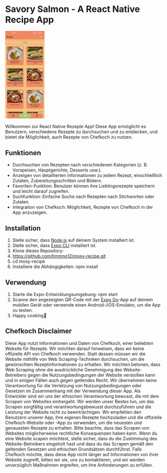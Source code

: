 # Savory Salmon - A React Native Recipe App

<img src="screenshots.png" width="25%" height="25%">

Willkommen zur React Native Rezepte App! Diese App ermöglicht es Benutzern, verschiedene Rezepte zu durchsuchen und zu entdecken, und bietet die Möglichkeit, auch Rezepte von Chefkoch zu nutzen.

## Funktionen

- Durchsuchen von Rezepten nach verschiedenen Kategorien (z. B. Vorspeisen, Hauptgerichte, Desserts usw.).
- Anzeigen von detaillierten Informationen zu jedem Rezept, einschließlich Zutaten, Zubereitungsschritten und Bildern.
- Favoriten-Funktion: Benutzer können ihre Lieblingsrezepte speichern und leicht darauf zugreifen.
- Suchfunktion: Einfache Suche nach Rezepten nach Stichworten oder Zutaten.
- Integration von Chefkoch: Möglichkeit, Rezepte von Chefkoch in der App anzuzeigen.

## Installation

1. Stelle sicher, dass [Node.js](https://nodejs.org) auf deinem System installiert ist.
2. Stelle sicher, dass [Expo CLI](https://docs.expo.io/get-started/installation/) installiert ist.
3. Klone dieses Repository:
4. https://github.com/timmno12/mosy-recipe.git
5. cd mosy-recipe
6. Installiere die Abhängigkeiten:
   npm install

## Verwendung

1. Starte die Expo-Entwicklungsumgebung:
   npm start
2. Scanne den angezeigten QR-Code mit der [Expo Go](https://expo.dev/client)-App auf deinem mobilen Gerät oder verwende einen Android-/iOS-Emulator, um die App zu testen.
3. Happy cooking🍳




## Chefkoch Disclaimer

Diese App nutzt Informationen und Daten von Chefkoch, einer beliebten Website für Rezepte. Wir möchten darauf hinweisen, dass wir keine offizielle API von Chefkoch verwenden. Statt dessen müssen wir die Website mithilfe von Web Scraping-Techniken durchsuchen, um die gewünschten Rezeptinformationen zu erhalten.
Wir möchten betonen, dass Web Scraping ohne die ausdrückliche Genehmigung des Website-Betreibers gegen die Nutzungsbedingungen der Website verstoßen kann und in einigen Fällen auch gegen geltendes Recht. Wir übernehmen keine Verantwortung für die Verletzung von Nutzungsbedingungen oder Gesetzen im Zusammenhang mit der Verwendung dieser App.
Als Entwickler sind wir uns der ethischen Verantwortung bewusst, die mit dem Scrapen von Websites einhergeht. Wir werden unser Bestes tun, um das Scrapen sorgfältig und verantwortungsbewusst durchzuführen und die Leistung der Website nicht zu beeinträchtigen.
Wir empfehlen den Benutzern unserer App, ihre eigenen Rezepte hochzuladen und die offizielle Chefkoch-Website oder -App zu verwenden, um die neuesten und genauesten Rezepte zu erhalten.
Bitte beachte, dass das Scrapen von Websites möglicherweise rechtliche Konsequenzen haben kann. Wenn du eine Website scapen möchtest, stelle sicher, dass du die Zustimmung des Website-Betreibers eingeholt hast und dass du das Scrapen gemäß den geltenden Gesetzen und ethischen Grundsätzen durchführst.
Falls Chefkoch möchte, dass diese App nicht länger auf Informationen von ihrer Website zugreift, bitten wir sie, uns zu kontaktieren, und wir werden unverzüglich Maßnahmen ergreifen, um ihre Anforderungen zu erfüllen.


